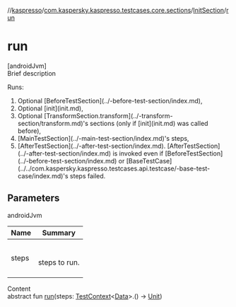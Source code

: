 //[kaspresso](../../index.md)/[com.kaspersky.kaspresso.testcases.core.sections](../index.md)/[InitSection](index.md)/[run](run.md)



# run  
[androidJvm]  
Brief description  




Runs:

<ol><li>Optional [BeforeTestSection](../-before-test-section/index.md),</li><li>Optional [init](init.md),</li><li>Optional [TransformSection.transform](../-transform-section/transform.md)'s sections (only if [init](init.md) was called before),</li><li>[MainTestSection](../-main-test-section/index.md)'s steps,</li><li>[AfterTestSection](../-after-test-section/index.md). [AfterTestSection](../-after-test-section/index.md) is invoked even if [BeforeTestSection](../-before-test-section/index.md) or [BaseTestCase](../../com.kaspersky.kaspresso.testcases.api.testcase/-base-test-case/index.md)'s steps failed.</li></ol>



## Parameters  
  
androidJvm  
  
|  Name|  Summary| 
|---|---|
| steps| <br><br>steps to run.<br><br>
  
  
Content  
abstract fun [run](run.md)(steps: [TestContext](../../com.kaspersky.kaspresso.testcases.core.testcontext/-test-context/index.md)<[Data](index.md)>.() -> [Unit](https://kotlinlang.org/api/latest/jvm/stdlib/kotlin/-unit/index.html))  



